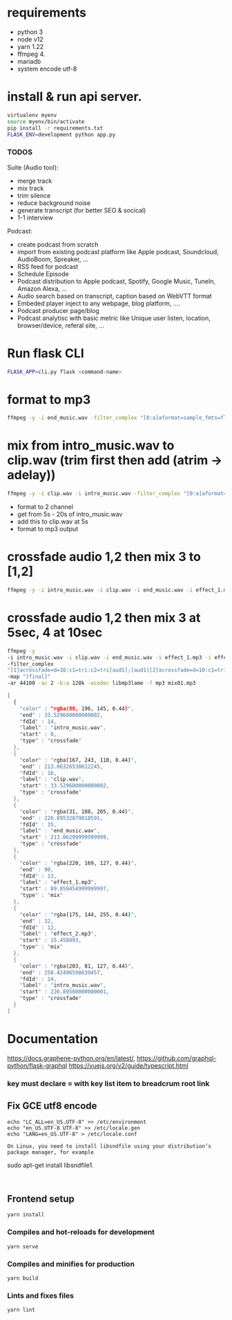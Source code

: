 # requirements
  * python 3
  * node v12
  * yarn 1.22
  * ffmpeg 4.
  * mariadb
  * system encode utf-8


# install & run api server.
```bash
virtualenv myenv
source myenv/bin/activate
pip install -r requirements.txt
FLASK_ENV=development python app.py
```

### TODOS

Suite (Audio tool):
* merge track
* mix track
* trim silence
* reduce background noise
* generate transcript (for better SEO & socical)
* 1-1 interview

Podcast:
* create podcast from scratch
* import from existing podcast platform like Apple podcast, Soundcloud, AudioBoom, Spreaker, ...
* RSS feed for podcast
* Schedule Episode
* Podcast distribution to Apple podcast, Spotify, Google Music, TuneIn, Amazon Alexa, ...
* Audio search based on transcript, caption based on WebVTT format
* Embeded player inject to any webpage, blog platform, ....
* Podcast producer page/blog
* Podcast analytisc with basic metric like Unique user listen, location, browser/device, referal site, ...


# Run flask CLI
```bash
FLASK_APP=cli.py flask <command-name>
```

# format to mp3
```bash
ffmpeg -y -i end_music.wav -filter_complex "[0:a]aformat=sample_fmts=fltp:sample_rates=44100:channel_layouts=stereo[a0]" -map [a0] -ar 44100 -ac 2 -b:a 128k -acodec libmp3lame -f mp3 end_music.mp3
```

# mix from intro_music.wav to clip.wav (trim first then add (atrim -> adelay))
```bash
ffmpeg -y -i clip.wav -i intro_music.wav -filter_complex "[0:a]aformat=sample_fmts=fltp:sample_rates=44100:channel_layouts=stereo[a0];[1:a]aformat=sample_fmts=fltp:sample_rates=44100:channel_layouts=stereo[a1];[a1]atrim=5.0:20.0[a1trim];[a1trim]adelay=5000|5000[aud1];[aud1]amix=1,apad[a];[a0][a]amerge[a]" -map "[a]" -ar 44100 -ac 2 -b:a 128k -acodec libmp3lame -f mp3 mix01.mp3
```

- format to 2 channel
- get from 5s - 20s of intro_music.wav
- add this to clip.wav at 5s
- format to mp3 output

# crossfade audio 1,2 then mix 3 to [1,2]
```bash
ffmpeg -y -i intro_music.wav -i clip.wav -i end_music.wav -i effect_1.mp3 -i effect_2.mp3 -filter_complex "[1]acrossfade=d=10:c1=tri:c2=tri[aud1];[aud1][2]acrossfade=d=10:c1=tri:c2=tri[aud2];[3]adelay=5000|5000[aud3];[aud3]amix=1,apad[mixed];[aud2][mixed]amerge[mixed]" -map "[mixed]" -ar 44100 -ac 2 -b:a 128k -acodec libmp3lame -f mp3 mix01.mp3
```

# crossfade audio 1,2 then mix 3 at 5sec, 4 at 10sec
```bash
ffmpeg -y 
-i intro_music.wav -i clip.wav -i end_music.wav -i effect_1.mp3 -i effect_2.mp3 
-filter_complex 
"[1]acrossfade=d=10:c1=tri:c2=tri[aud1];[aud1][2]acrossfade=d=10:c1=tri:c2=tri[aud2];[3]adelay=5000|5000[aud3];[4]adelay=10000|10000[aud4];[aud3][aud4]amix=2,apad[final];[aud2][final]amerge[final]" 
-map "[final]" 
-ar 44100 -ac 2 -b:a 128k -acodec libmp3lame -f mp3 mix01.mp3
```
```bash
[
  {
    "color" : "rgba(88, 196, 145, 0.44)",
    "end" : 33.529600000000002,
    "fdId" : 14,
    "label" : "intro_music.wav",
    "start" : 0,
    "type" : "crossfade"
  },
  {
    "color" : "rgba(167, 243, 110, 0.44)",
    "end" : 213.06326530612245,
    "fdId" : 16,
    "label" : "clip.wav",
    "start" : 33.529600000000002,
    "type" : "crossfade"
  },
  {
    "color" : "rgba(31, 108, 205, 0.44)",
    "end" : 226.89532879818591,
    "fdId" : 15,
    "label" : "end_music.wav",
    "start" : 213.06299999999999,
    "type" : "crossfade"
  },
  {
    "color" : "rgba(220, 169, 127, 0.44)",
    "end" : 90,
    "fdId" : 13,
    "label" : "effect_1.mp3",
    "start" : 89.859454999999997,
    "type" : "mix"
  },
  {
    "color" : "rgba(175, 144, 255, 0.44)",
    "end" : 32,
    "fdId" : 12,
    "label" : "effect_2.mp3",
    "start" : 15.458893,
    "type" : "mix"
  },
  {
    "color" : "rgba(203, 81, 127, 0.44)",
    "end" : 258.42496598639457,
    "fdId" : 14,
    "label" : "intro_music.wav",
    "start" : 226.89500000000001,
    "type" : "crossfade"
  }
]
```


# Documentation
https://docs.graphene-python.org/en/latest/, https://github.com/graphql-python/flask-graphql
https://vuejs.org/v2/guide/typescript.html

### key must declare = with key list item to breadcrum root link

## Fix GCE utf8 encode
```
echo "LC_ALL=en_US.UTF-8" >> /etc/environment
echo "en_US.UTF-8 UTF-8" >> /etc/locale.gen
echo "LANG=en_US.UTF-8" > /etc/locale.conf

On Linux, you need to install libsndfile using your distribution’s package manager, for example 
```
sudo apt-get install libsndfile1.
```


```

## Frontend setup
```
yarn install
```

### Compiles and hot-reloads for development
```
yarn serve
```

### Compiles and minifies for production
```
yarn build
```

### Lints and fixes files
```
yarn lint
